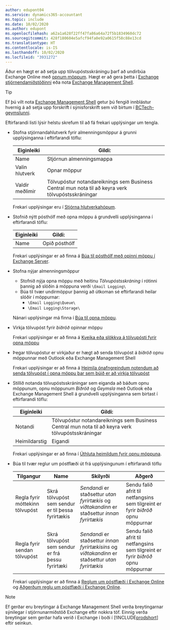 ```yaml
---
author: edupont04
ms.service: dynamics365-accountant
ms.topic: include
ms.date: 10/02/2020
ms.author: edupont
ms.openlocfilehash: a62a1a628f22ff47fa86a64a72f5b1834960dc72
ms.sourcegitcommit: 428f180604e5afcf94fa0e92a0615f58c88e13cd
ms.translationtype: HT
ms.contentlocale: is-IS
ms.lasthandoff: 10/02/2020
ms.locfileid: "3931272"
---
```

Áður en hægt er að setja upp tölvupóstsskráningu þarf að undirbúa Exchange Online með [opnum möppum](/exchange/collaboration/public-folders/public-folders?view=exchserver-2019&preserve-view=true ). Hægt er að gera þetta í [Exchange stjórnendamiðstöðinni](/Exchange/architecture/client-access/exchange-admin-center?view=exchserver-2019&preserve-view=true ) eða nota [Exchange Management Shell](/powershell/exchange/exchange-management-shell?view=exchange-ps&preserve-view=true ).  

> [!TIP]
> Ef þú vilt nota [Exchange Management Shell](/powershell/exchange/exchange-management-shell?view=exchange-ps&preserve-view=true ) getur þú fengið innblástur hvernig á að setja upp forskrift í sýnisforskrift sem við birtum í [BCTech-geymslunni](https://github.com/microsoft/BCTech/tree/master/samples/EmailLogging).

Eftirfarandi listi lýsir helstu skrefum til að fá frekari upplýsingar um tengla.  

- Stofna stjórnandahlutverk fyrir almenningsmöppur á grunni upplýsinganna í eftirfarandi töflu:

  |Eiginleiki        |Gildi:                     |
  |----------------|--------------------------|
  |Name            |Stjórnun almenningsmappa |
  |Valin hlutverk  |Opnar möppur            |
  |Valdir meðlimir|Tölvupóstur notandareiknings sem Business Central mun nota til að keyra verk tölvupóstsskráningar|

  Frekari upplýsingar eru í [Stjórna hlutverkahópum](/exchange/permissions/role-groups?view=exchserver-2019&preserve-view=true).

- Stofnið nýtt pósthólf með opna möppu á grundvelli upplýsinganna í eftirfarandi töflu:

  |Eiginleiki        |Gildi:                     |
  |----------------|--------------------------|
  |Name            |Opið pósthólf            |

  Frekari upplýsingar er að finna á [Búa til pósthólf með opinni möppu í Exchange Server](/exchange/collaboration/public-folders/create-public-folder-mailboxes).  

- Stofna nýjar almenningsmöppur

  - Stofnið nýja opna möppu með heitinu *Tölvupóstsskráning* í rótinni þannig að slóðin á möppuna verði ```\Email Logging\```
  - Búa til tvær undirmöppur þannig að útkoman sé eftirfarandi heilar slóðir í möppurnar:
    - ```\Email Logging\Queue\```
    - ```\Email Logging\Storage\```

  Nánari upplýsingar má finna í [Búa til opna möppu](/exchange/collaboration/public-folders/create-public-folders?view=exchserver-2019&preserve-view=true).

- Virkja tölvupóst fyrir *biðröð* opinnar möppu

  Frekari upplýsingar er að finna á [Kveika eða slökkva á tölvupósti fyrir opna möppu](/exchange/collaboration/public-folders/mail-enable-or-disable?view=exchserver-2019&preserve-view=true)

- Þegar tölvupóstur er virkjaður er hægt að senda tölvupóst á *biðröð* opnu möppunnar með Outlook eða Exchange Management Shell

  Frekari upplýsingar er að finna á [Heimila ónafngreindum notendum að senda tölvupóst í opna möppu þar sem búið er að virkja tölvupóst](/exchange/collaboration/public-folders/mail-enable-or-disable#allow-anonymous-users-to-send-email-to-a-mail-enabled-public-folder?view=exchserver-2019&preserve-view=true)

- Stillið notanda tölvupóstsskráningar sem eiganda að báðum opnu möppunum, opnu möppunum *Biðröð* og *Geymsla* með Outlook eða Exchange Management Shell á grundvelli upplýsinganna sem birtast í eftirfarandi töflu:

  |Eiginleiki        |Gildi:                     |
  |----------------|--------------------------|
  |Notandi            |Tölvupóstur notandareiknings sem Business Central mun nota til að keyra verk tölvupóstsskráningar|
  |Heimildarstig|Eigandi                     |

  Frekari upplýsingar er að finna í [Úthluta heimildum fyrir opnu möppuna](/exchange/collaboration-exo/public-folders/set-up-public-folders#step-3-assign-permissions-to-the-public-folder).

- Búa til tvær reglur um póstflæði út frá upplýsingunum í eftirfarandi töflu

  |Tilgangur  |Name |Skilyrði                        |Aðgerð                                       |
  |---------|-----|----------------------------------|---------------------------------------------|
  |Regla fyrir móttekinn tölvupóst |Skrá tölvupóst sem sendur er til þessa fyrirtækis|*Sendandi* er staðsettur *utan fyrirtækis* og *viðtakandinn* er staðsettur *innan fyrirtækis*|Sendu falið afrit til netfangsins sem tilgreint er fyrir *biðröð* opnu möppurnar|
  |Regla fyrir sendan tölvupóst | Skrá tölvupóst sem sendur er frá þessu fyrirtæki |*Sendandi* er staðsettur *innan fyrirtækisins* og *viðtakandinn* er staðsettur *utan fyrirtækis*|Sendu falið afrit til netfangsins sem tilgreint er fyrir *biðröð* opnu möppurnar|
  
  Frekari upplýsingar er að finna á [Reglum um póstflæði í Exchange Online](/exchange/security-and-compliance/mail-flow-rules/manage-mail-flow-rules) og [Aðgerðum reglu um póstflæði í Exchange Online](/exchange/security-and-compliance/mail-flow-rules/mail-flow-rule-actions).

> [!NOTE]
> Ef gerðar eru breytingar á Exchange Management Shell verða breytingarnar sýnilegar í stjórnunarmiðstöð Exchange eftir nokkra töf. Einnig verða breytingar sem gerðar hafa verið í Exchange í boði í [!INCLUDE[prodshort](prodshort.md)] eftir seinkun.
